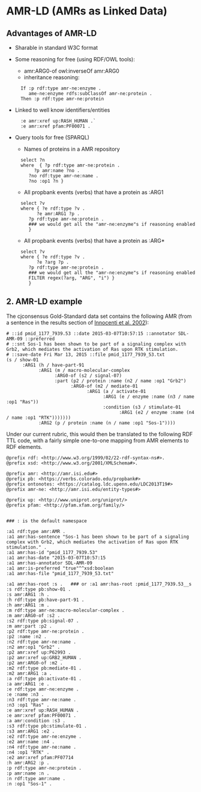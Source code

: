 # AMR-LD (AMRs as Linked Data)

## Advantages of AMR-LD

- Sharable in standard W3C format

- Some reasoning for free (using RDF/OWL tools):
  - amr:ARG0-of owl:inverseOf amr:ARG0
  - inheritance reasoning:
  
  ```
    If :p rdf:type amr-ne:enzyme .
       ame-ne:enzyme rdfs:subClassOf amr-ne:protein .
    Then :p rdf:type amr-ne:protein
  ```

- Linked to well know identifiers/entities

  ```
    :e amr:xref up:RASH_HUMAN .`
    :e amr:xref pfam:PF00071 .
  ```

- Query tools for free (SPARQL)
  - Names of proteins in a AMR repository

  ```
    select ?n
    where  { ?p rdf:type amr-ne:protein .
         ?p amr:name ?no .
       ?no rdf:type amr-ne:name .
       ?no :op1 ?n }
  ```

   - All propbank events (verbs) that have a protein as :ARG1

  ```
    select ?v
    where { ?e rdf:type ?v .
          ?e amr:ARG1 ?p .
       ?p rdf:type amr-ne:protein .
       ### we would get all the "amr-ne:enzyme"s if reasoning enabled
       }
  ```

   - All propbank events (verbs) that have a protein as :ARG*

  ```
    select ?v
    where { ?e rdf:type ?v .
          ?e ?arg ?p .
       ?p rdf:type amr-ne:protein .
       ### we would get all the "amr-ne:enzyme"s if reasoning enabled
       FILTER regex(?arg, "ARG", "i") }
       }
  ```
## 2. AMR-LD example

The cjconsensus Gold-Standard data set contains the following AMR (from a sentence in the results section of [Innocenti et al. 2002](http://www.ncbi.nlm.nih.gov/pubmed/11777939)):

```
# ::id pmid_1177_7939.53 ::date 2015-03-07T10:57:15 ::annotator SDL-AMR-09 ::preferred
# ::snt Sos-1 has been shown to be part of a signaling complex with Grb2, which mediates the activation of Ras upon RTK stimulation.
# ::save-date Fri Mar 13, 2015 ::file pmid_1177_7939_53.txt
(s / show-01
      :ARG1 (h / have-part-91
            :ARG1 (m / macro-molecular-complex
                  :ARG0-of (s2 / signal-07)
                  :part (p2 / protein :name (n2 / name :op1 "Grb2")
                        :ARG0-of (m2 / mediate-01
                              :ARG1 (a / activate-01
                                    :ARG1 (e / enzyme :name (n3 / name :op1 "Ras"))
                                    :condition (s3 / stimulate-01
                                          :ARG1 (e2 / enzyme :name (n4 / name :op1 "RTK")))))))
            :ARG2 (p / protein :name (n / name :op1 "Sos-1"))))
```

Under our current rubric, this would then be translated to the following RDF TTL code, with a fairly simple one-to-one mapping from AMR elements to RDF elements.  

```
@prefix rdf: <http://www.w3.org/1999/02/22-rdf-syntax-ns#>.
@prefix xsd: <http://www.w3.org/2001/XMLSchema#>.

@prefix amr: <http://amr.isi.edu#>
@prefix pb: <https://verbs.colorado.edu/propbank#>
@prefix ontonotes: <https://catalog.ldc.upenn.edu/LDC2013T19#>
@prefix amr-ne: <http://amr.isi.edu/entity-types#>

@prefix up: <http://www.uniprot.org/uniprot/>
@prefix pfam: <http://pfam.xfam.org/family/>


### : is the default namespace

:a1 rdf:type amr:AMR .
:a1 amr:has-sentence "Sos-1 has been shown to be part of a signaling complex with Grb2, which mediates the activation of Ras upon RTK stimulation." .
:a1 amr:has-id "pmid_1177_7939.53"
:a1 amr:has-date "2015-03-07T10:57:15
:a1 amr:has-annotator SDL-AMR-09
:a1 amr:is-preferred "true"^^xsd:boolean
:a1 amr:has-file "pmid_1177_7939_53.txt"

:a1 amr:has-root :s .   ### or :a1 amr:has-root :pmid_1177_7939.53__s
:s rdf:type pb:show-01 .
:s amr:ARG1 :h .
:h rdf:type pb:have-part-91 .
:h amr:ARG1 :m .
:m rdf:type amr-ne:macro-molecular-complex .
:m amr:ARG0-of :s2 .
:s2 rdf:type pb:signal-07 .
:m amr:part :p2 .
:p2 rdf:type amr-ne:protein .
:p2 :name :n2 .
:n2 rdf:type amr-ne:name .
:n2 amr:op1 "Grb2" .
:p2 amr:xref up:P62993 .
:p2 amr:xref up:GRB2_HUMAN .
:p2 amr:ARG0-of :m2 .
:m2 rdf:type pb:mediate-01 .
:m2 amr:ARG1 :a .
:a rdf:type pb:activate-01 .
:a amr:ARG1 :e .
:e rdf:type amr-ne:enzyme .
:e :name :n3 .
:n3 rdf:type amr-ne:name .
:n3 :op1 "Ras" .
:e amr:xref up:RASH_HUMAN .
:e amr:xref pfam:PF00071 .
:a amr:condition :s3 .
:s3 rdf:type pb:stimulate-01 .
:s3 amr:ARG1 :e2 .
:e2 rdf:type amr-ne:enzyme .
:e2 amr:name :n4 .
:n4 rdf:type amr-ne:name .
:n4 :op1 "RTK" .
:e2 amr:xref pfam:PF07714
:h amr:ARG2 :p .
:p rdf:type amr-ne:protein .
:p amr:name :n .
:n rdf:type amr:name .
:n :op1 "Sos-1" .
```
